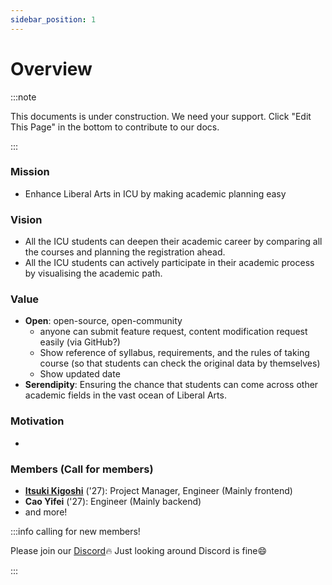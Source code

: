 ```yaml
---
sidebar_position: 1
---
```


# Overview

:::note

This documents is under construction.
We need your support.
Click "Edit This Page" in the bottom to contribute to our docs.

:::

### Mission

- Enhance Liberal Arts in ICU by making academic planning easy

### Vision

- All the ICU students can deepen their academic career by comparing all the courses and planning the registration ahead.
- All the ICU students can actively participate in their academic process by visualising the academic path.

### Value

- **Open**: open-source, open-community
  - anyone can submit feature request, content modification request easily (via GitHub?)
  - Show reference of syllabus, requirements, and the rules of taking course (so that students can check the original data by themselves)
  - Show updated date
- **Serendipity**: Ensuring the chance that students can come across other academic fields in the vast ocean of Liberal Arts.

### Motivation

-

### Members (Call for members)

- **[Itsuki Kigoshi](https://itsukikigoshi.github.io/)** ('27): Project Manager, Engineer (Mainly frontend)
- **Cao Yifei** ('27): Engineer (Mainly backend)
- and more!

:::info calling for new members!

Please join our [Discord](discord.gg/2gmKTs4ezk):fire: Just looking around Discord is fine:smile:

:::
